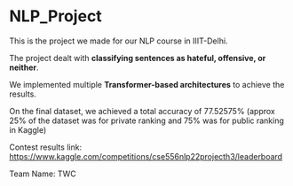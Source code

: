 # NLP_Project
This is the project we made for our NLP course in IIIT-Delhi.

The project dealt with **classifying sentences as hateful, offensive, or neither**.

We implemented multiple **Transformer-based architectures** to achieve the results.

On the final dataset, we achieved a total accuracy of 77.52575% (approx 25% of the dataset was for private ranking and 75% was for public ranking in Kaggle)

Contest results link: https://www.kaggle.com/competitions/cse556nlp22projecth3/leaderboard

Team Name: TWC